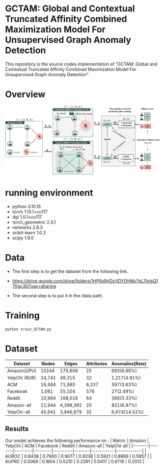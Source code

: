 # GCTAM: Global and Contextual Truncated Affinity Combined Maximization Model For Unsupervised Graph Anomaly Detection

This repository is the source codes implementation of  "GCTAM: Global and Contextual Truncated Affinity Combined
Maximization Model For Unsupervised Graph Anomaly Detection"

# Overview
![Overview of GCTAM](fig_framework.png)

# running environment
* python 3.10.15
* torch 1.13.1+cu117
* dgl 1.0.1+cu117
* torch_geometric 2.3.1
* networkx 2.6.3
* scikit-learn 1.0.2
* scipy 1.9.0

# Data
* The first step is to get the dataset from the following link.

* https://drive.google.com/drive/folders/1HP6xRrlDxVDY0HMy7gL7lnIsQ170gc3G?usp=sharing

* The second step is to put it in the /data path.

# Training
```train
python train_GCTAM.py
```

# Dataset

| Dataset | Nodes | Edges      | Attributes         | Anomalies(Rate) |
|--------|-------------|----------|----------------|----------|
| Amazon(UPU)  |10244| 175,608 |25| 693(6.66%)|
| YelpChi (RUR)  |24,741| 49,315| 32| 1,217(4.91%)|
| ACM  |16,484| 71,980| 8,337| 597(3.63%)|
| Facebook  |1,081 | 55,104|  576| 27(2.49%)|
| Reddit  |10,984| 168,016| 64 | 366(3.33%)|
| Amazon-all  |11,944 |4,398,392| 25| 821(6.87%)|
| YelpChi-all |45,941 | 3,846,979 |32 |6,674(14.52%)|

## Results

Our model achieves the following performance on :
| Metric | Amazon | YelpChi | ACM | Facebook | Reddit | Amazon-all | YelpChi-all |
|--------|--------|---------|---------|----------|--------|------------|-------------|
| AUROC | 0.8438 | 0.7900 | 0.9077 | 0.9238 | 0.5921 | 0.8889 | 0.5957 |
| AUPRC | 0.5069 | 0.1604 | 0.5210 | 0.2281 | 0.0417 | 0.6718 | 0.2013 |


